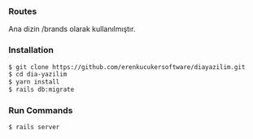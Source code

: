 ### Routes
Ana dizin /brands olarak kullanılmıştır.

### Installation



```sh
$ git clone https://github.com/erenkucukersoftware/diayazilim.git
$ cd dia-yazilim
$ yarn install
$ rails db:migrate
```


### Run Commands
```sh
$ rails server

```
